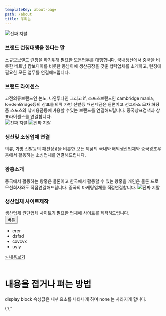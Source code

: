 ```yaml
---
templateKey: about-page
path: /about
title: 우리는
---
```

![진짜 지랄](/img/ifyaa-01.png)

### 브랜드 런칭대행을 한다는 말

소규모브랜드 런칭을 하기위해 필요한 모든업무를 대행합니다. 국내생산에서 중국을 비롯한 베트남 캄보디아를 비롯한  동남아에 생산공장을 갖춘 협력업체를 소개하고, 런칭에 필요한 모든 업무를 연결해드립니다.  

### 브랜드 라이센스

고전의류브랜드인 논노, 나인투나인 그리고 if, 스포츠브랜드인 cambridge mania, londenBridge등의 상표를  의류 가방 신발등 패션제품은 물론이고 선그라스 모자 화장품 스포츠와 낚시용품등에 사용할 수있는 브랜드를 연결해드립니다.
중국상표검색과 상표라이센스를 연결합니다.<br/> ![진짜 지랄](/img/ifyaa-03.png) ![진짜 지랄](/img/ifyaa-04.png)

### 생산및 소싱업체 연결

의류, 가방 신발등의 패션상품을 비롯한 모든 제품의 국내와 해외생산업체와 중국광조우등에서 활동하는 소싱업체를 연결해드립니다.

### 왕홍소개

중국에서 활동하는 왕홍은 물론이고 한국에서 활동할 수 있는 왕홍을 개인은 물론 프로모션회사와도 직접연결해드립니다. 중국의 마케팅업체를 직접연결합니다. ![진짜 지랄](/img/ifyaa-02.png)

### 생산업체 사이트제작

생산업체 원단업체 사이트가 필요한 업체에 사이트를 제작해드립니다. <br/> <Button>버튼</Button>

<ul>
    <li>erer</li>
    <li>dsfsd</li>
    <li>cxvcvx</li>
    <li>uyiy</li>
</ul>
<!doctype html>
<html>
<head>
<script type="text/javascript">
var bDisplay = true;
function doDisplay(){
    var con = document.getElementById("myDIV");
    if(con.style.display=='none'){
        con.style.display = 'block';
    }else{
        con.style.display = 'none';
    }
}

</script>

</head>
<body>
<a href="javascript:doDisplay();">> 내용보기</a><br/><br/>
<div id="myDIV">
    <h1>내용을 접거나 펴는 방법</h1>
    <p>display block 속성값은 내부 요소를 나타나게 하며 none 는 사라지게 합니다.</p>
</div>
</body>
</html>
\`\``